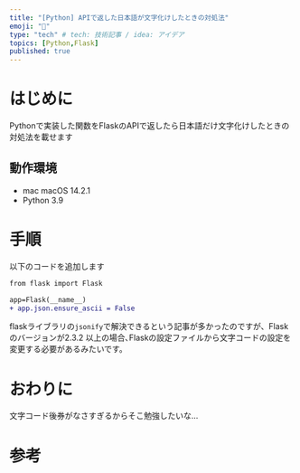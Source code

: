 ```yaml
---
title: "[Python] APIで返した日本語が文字化けしたときの対処法"
emoji: "🌊"
type: "tech" # tech: 技術記事 / idea: アイデア
topics: [Python,Flask]
published: true
---
```

# はじめに
Pythonで実装した関数をFlaskのAPIで返したら日本語だけ文字化けしたときの対処法を載せます
## 動作環境
- mac macOS 14.2.1
- Python 3.9
# 手順
以下のコードを追加します
```diff python
from flask import Flask

app=Flask(__name__)
+ app.json.ensure_ascii = False
```
flaskライブラリの`jsonify`で解決できるという記事が多かったのですが、Flaskのバージョンが2.3.2 以上の場合､Flaskの設定ファイルから文字コードの設定を変更する必要があるみたいです。
# おわりに
文字コード後券がなさすぎるからそこ勉強したいな...
# 参考

